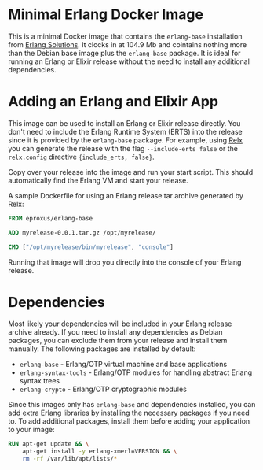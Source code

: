 # Minimal Erlang Docker Image

This is a minimal Docker image that contains the `erlang-base` installation from [Erlang Solutions][1]. It clocks in at 104.9 Mb  and cointains nothing more than the Debian base image plus the `erlang-base` package. It is ideal for running an Erlang or Elixir release without the need to install any additional dependencies.

# Adding an Erlang and Elixir App

This image can be used to install an Erlang or Elixir release directly. You don't need to include the Erlang Runtime System (ERTS) into the release since it is provided by the `erlang-base` package. For example, using [Relx][2] you can generate the release with the flag `--include-erts false` or the `relx.config` directive `{include_erts, false}`.

Copy over your release into the image and run your start script. This should automatically find the Erlang VM and start your release.

A sample Dockerfile for using an Erlang release tar archive generated by Relx:

```Dockerfile
FROM eproxus/erlang-base

ADD myrelease-0.0.1.tar.gz /opt/myrelease/

CMD ["/opt/myrelease/bin/myrelease", "console"]
```

Running that image will drop you directly into the console of your Erlang release.

# Dependencies

Most likely your dependencies will be included in your Erlang release archive already. If you need to install any dependencies as Debian packages, you can exclude them from your release and install them manually. The following packages are installed by default:

* `erlang-base` - Erlang/OTP virtual machine and base applications
* `erlang-syntax-tools` - Erlang/OTP modules for handling abstract Erlang syntax trees
* `erlang-crypto` - Erlang/OTP cryptographic modules

Since this images only has `erlang-base` and dependencies installed, you can add extra Erlang libraries by installing the necessary packages if you need to. To add additional packages, install them before adding your application to your image:

```Dockerfile
RUN apt-get update && \
    apt-get install -y erlang-xmerl=VERSION && \
    rm -rf /var/lib/apt/lists/*
```

[1]: https://www.erlang-solutions.com/downloads/download-erlang-otp "Download Erlang OTP | Erlang Solutions"
[2]: https://github.com/erlware/relx "erlware/relx - A release assembler for Erlang"
